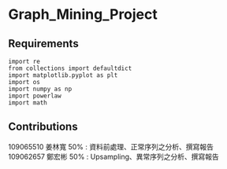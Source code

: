 # Graph_Mining_Project  

## Requirements
```
import re
from collections import defaultdict
import matplotlib.pyplot as plt
import os
import numpy as np
import powerlaw
import math
```

## Contributions
109065510 姜林寬 50% : 資料前處理、正常序列之分析、撰寫報告  
109062657 鄭宏彬 50% : Upsampling、異常序列之分析、撰寫報告  
